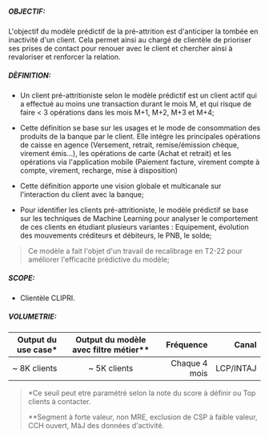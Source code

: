 ##### **OBJECTIF:**

L'objectif du mod&#232;le pr&#233;dictif de la pr&#233;-attrition est d'anticiper la tomb&#233;e en inactivit&#233;  d'un client. Cela permet ainsi au charg&#233; de client&#232;le de prioriser ses prises de contact pour renouer avec le client et chercher ainsi &#224;  revaloriser et renforcer la relation.


##### **D&#200;FINITION:**

- Un client pr&#233;-attritioniste selon le mod&#232;le pr&#233;dictif est un client actif qui a effectu&#233; au moins une transaction durant le mois M, et qui risque de faire < 3 op&#233;rations dans les mois M+1, M+2, M+3 et M+4;

- Cette d&#233;finition se base sur les usages et le mode de consommation des produits de la banque par le client. Elle int&#232;gre les principales op&#233;rations de caisse en agence (Versement, retrait, remise/&#233;mission ch&#232;que, virement &#233;mis…), les op&#233;rations de carte (Achat et retrait) et les op&#233;rations via l'application mobile (Paiement facture, virement compte &#224; compte, virement, recharge, mise &#224; disposition) 
- Cette d&#233;finition apporte une vision globale et multicanale sur l'interaction du client avec la banque;
- Pour identifier les clients pr&#233;-attritioniste, le mod&#232;le pr&#233;dictif se base sur les techniques de Machine Learning pour analyser le comportement de ces clients en &#233;tudiant plusieurs variantes : Equipement, &#233;volution des mouvements cr&#233;diteurs et d&#233;biteurs, le PNB, le solde; 
>
> Ce mod&#232;le a fait l'objet d'un travail de recalibrage en T2-22 pour am&#233;liorer l'efficacit&#233; pr&#233;dictive du mod&#232;le;
>
##### **SCOPE:**

* Client&#232;le CLIPRI.
>
##### **VOLUMETRIE:**

| Output du use case*| Output du mod&#232;le avec filtre m&#233;tier** | Fr&#233;quence | Canal    |  
| -------------     |:-------------------------------------:| -----------------:|---------:|
| ~ 8K clients      | ~ 5K clients                          | Chaque 4 mois     | LCP/INTAJ|

> *Ce seuil peut etre param&#233;tr&#233; selon la note du score &#224; d&#233;finir ou Top clients &#224; contacter.
>
> **Segment &#224; forte valeur, non MRE, exclusion de CSP &#224; faible valeur, CCH ouvert, M&#224;J des donn&#233;es d'activit&#233;.
